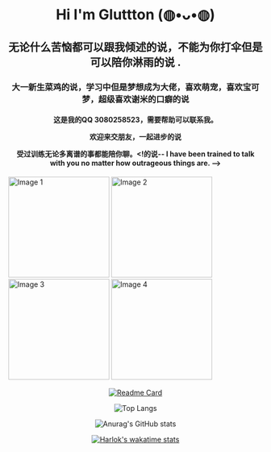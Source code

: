 
<h1 align="center">Hi  I'm Gluttton (◍•ᴗ•◍)</h1>
<h2 align="center">无论什么苦恼都可以跟我倾述的说，不能为你打伞但是可以陪你淋雨的说 .</h2><!--No matter what troubles you have, you can talk to me. I can’t hold an umbrella for you, but I can accompany you in the rain -->
<h3 align="center">大一新生菜鸡的说，学习中但是梦想成为大佬，喜欢萌宠，喜欢宝可梦，超级喜欢谢米的口癖的说</h3><!-- Those who are new to university, those who are learning network security technology but become masters, those who like cute pets, those who like Pokémon, and those who really like Xie Mi’s speaking habits -->
<h4 align="center">
这是我的QQ 3080258523，需要帮助可以联系我。 <!-- This is what I said on QQ3080258523, if you need help, you can contact me.  -->
  
欢迎来交朋友，一起进步的说<!-- Welcome to make friends and make progress together.-->

受过训练无论多离谱的事都能陪你聊。<!的说-- I have been trained to talk with you no matter how outrageous things are. -->

</h4>


<div>
  <img src="https://github.com/KayCHENvip/KayCHENvip/assets/128878325/67baa91a-0302-4246-85ae-a3955790e2cf" alt="Image 1" style="width: 200px; height: 200px;">
  <img src="https://github.com/KayCHENvip/KayCHENvip/assets/128878325/c9a38769-4555-49c2-a89a-08add65d4401" alt="Image 2" style="width: 200px; height: 200px;">
  <img src="https://github.com/KayCHENvip/KayCHENvip/assets/128878325/35be0c28-f447-47a4-9a2f-1ecd4239e191" alt="Image 3" style="width: 200px; height: 200px;">
  <img src="https://github.com/KayCHENvip/KayCHENvip/assets/128878325/b423b11f-a985-456f-a2ec-62680de5c407" alt="Image 4" style="width: 200px; height: 200px;">
</div>









<p align="center">
    <a href="https://github.com/KayCHENvip/vulnerability-poc">
        <img src="https://github-readme-stats.vercel.app/api/pin/?username=KayCHENvip&repo=vulnerability-poc" alt="Readme Card">
    </a>
</p>

<p align="center">
    <img src="https://github-readme-stats.vercel.app/api/top-langs/?username=KayCHENvip&layout=compact" alt="Top Langs">
</p>

<p align="center">
    <img src="https://github-readme-stats.vercel.app/api?username=KayCHENvip&show_icons=true&theme=synthwave" alt="Anurag's GitHub stats">
</p>

<p align="center">
    <a href="https://wakatime.com/@KayCHENvip">
        <img src="https://github-readme-stats.vercel.app/api/wakatime?username=KayCHENvip&layout=compact" alt="Harlok's wakatime stats">
    </a>
</p>


